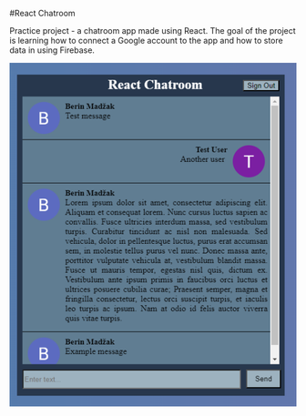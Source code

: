 #React Chatroom

Practice project - a chatroom app made using React. The goal of the project is learning how to connect a Google account to the app and how to store data in using Firebase.

![Image](Img.png)
